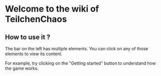 # Welcome to the wiki of TeilchenChaos

## How to use it ?

The bar on the left has multiple elements. You can click on any of those elements to view its content.

For example, try clicking on the "Getting started" button to understand how the game works.